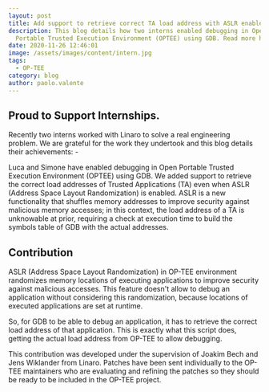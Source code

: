 ```yaml
---
layout: post
title: Add support to retrieve correct TA load address with ASLR enabled
description: This blog details how two interns enabled debugging in Open
  Portable Trusted Execution Environment (OPTEE) using GDB. Read more here.
date: 2020-11-26 12:46:01
image: /assets/images/content/intern.jpg
tags:
  - OP-TEE
category: blog
author: paolo.valente
---
```


## Proud to Support Internships.

Recently two interns worked with Linaro to solve a real engineering problem. We are grateful for the work they undertook and this blog details their achievements: -

Luca and Simone have enabled debugging in Open Portable Trusted Execution Environment (OPTEE) using GDB. We added support to retrieve the correct load addresses of Trusted Applications (TA) even when ASLR (Address Space Layout Randomization) is enabled. ASLR is a new functionality that shuffles memory addresses to improve security against malicious memory accesses; in this context, the load address of a TA is unknowable at prior, requiring a check at execution time to build the symbols table of GDB with the actual addresses. 

## Contribution

ASLR (Address Space Layout Randomization) in OP-TEE environment randomizes memory locations of executing applications to improve security against malicious accesses. This feature doesn't allow to debug an application without considering this randomization, because locations of executed applications are set at runtime.

So, for GDB to be able to debug an application, it has to retrieve the correct load address of that application. This is exactly what this script does, getting the actual load address from OP-TEE to allow debugging.

This contribution was developed under the supervision of Joakim Bech and Jens Wiklander from Linaro. Patches have been sent individually to the OP-TEE maintainers who are evaluating and refining the patches so they should be ready to be included in the OP-TEE project.